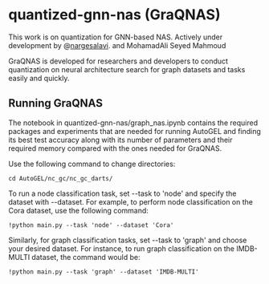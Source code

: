 # quantized-gnn-nas (GraQNAS)

This work is on quantization for GNN-based NAS. 
Actively under development by @[nargesalavi](https://github.com/nargesalavi). and MohamadAli Seyed Mahmoud

GraQNAS is developed for researchers and developers to conduct quantization on neural architecture search for graph datasets and tasks easily and quickly. 

## Running GraQNAS

The notebook in quantized-gnn-nas/graph_nas.ipynb contains the required packages and experiments that are needed for running AutoGEL and finding its best test accuracy along with its number of parameters and their required memory compared with the ones needed for GraQNAS.


Use the following command to change directories:

`cd AutoGEL/nc_gc/nc_gc_darts/`

To run a node classification task, set --task to 'node' and specify the dataset with --dataset. For example, to perform node classification on the Cora dataset, use the following command:

`!python main.py --task 'node' --dataset 'Cora'`

Similarly, for graph classification tasks, set --task to 'graph' and choose your desired dataset. For instance, to run graph classification on the IMDB-MULTI dataset, the command would be:

`!python main.py --task 'graph' --dataset 'IMDB-MULTI'`




